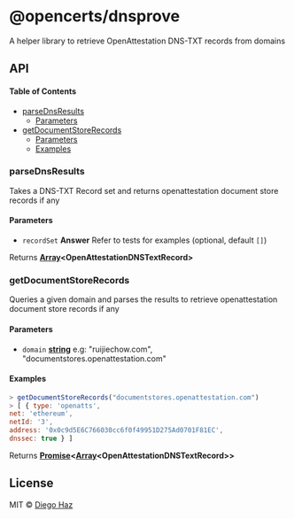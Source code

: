 # @opencerts/dnsprove

A helper library to retrieve OpenAttestation DNS-TXT records from domains

## API

<!-- Generated by documentation.js. Update this documentation by updating the source code. -->

#### Table of Contents

-   [parseDnsResults](#parsednsresults)
    -   [Parameters](#parameters)
-   [getDocumentStoreRecords](#getdocumentstorerecords)
    -   [Parameters](#parameters-1)
    -   [Examples](#examples)

### parseDnsResults

Takes a DNS-TXT Record set and returns openattestation document store records if any

#### Parameters

-   `recordSet` **Answer** Refer to tests for examples (optional, default `[]`)

Returns **[Array](https://developer.mozilla.org/docs/Web/JavaScript/Reference/Global_Objects/Array)&lt;OpenAttestationDNSTextRecord>** 

### getDocumentStoreRecords

Queries a given domain and parses the results to retrieve openattestation document store records if any

#### Parameters

-   `domain` **[string](https://developer.mozilla.org/docs/Web/JavaScript/Reference/Global_Objects/String)** e.g: "ruijiechow.com", "documentstores.openattestation.com"

#### Examples

```javascript
> getDocumentStoreRecords("documentstores.openattestation.com")
> [ { type: 'openatts',
net: 'ethereum',
netId: '3',
address: '0x0c9d5E6C766030cc6f0f49951D275Ad0701F81EC',
dnssec: true } ]
```

Returns **[Promise](https://developer.mozilla.org/docs/Web/JavaScript/Reference/Global_Objects/Promise)&lt;[Array](https://developer.mozilla.org/docs/Web/JavaScript/Reference/Global_Objects/Array)&lt;OpenAttestationDNSTextRecord>>** 

## License

MIT © [Diego Haz](https://github.com/diegohaz)
